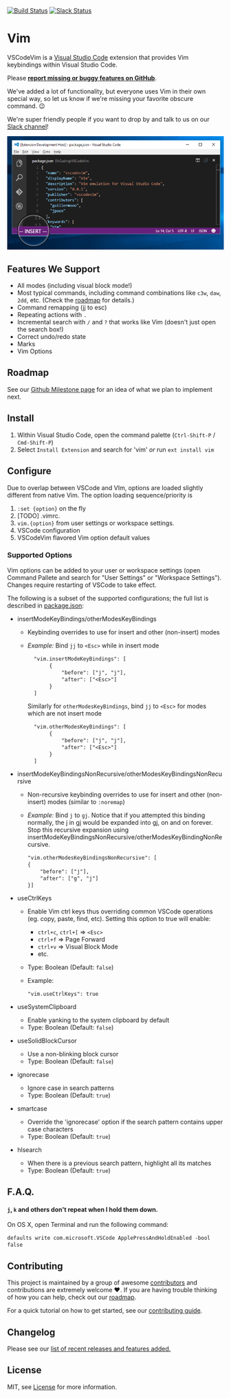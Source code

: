 [![Build Status](https://travis-ci.org/VSCodeVim/Vim.svg?branch=master)](https://travis-ci.org/VSCodeVim/Vim) [![Slack Status](https://vscodevim-slackin.azurewebsites.net/badge.svg)](https://vscodevim-slackin.azurewebsites.net)

# Vim

VSCodeVim is a [Visual Studio Code](https://code.visualstudio.com/) extension that provides Vim keybindings within Visual Studio Code.

Please **[report missing or buggy features on GitHub](https://github.com/VSCodeVim/Vim/issues)**.

We've added a lot of functionality, but everyone uses Vim in their own special way, so let us know if we're missing your favorite obscure command. :wink:

We're super friendly people if you want to drop by and talk to us on our [Slack channel](https://vscodevim-slackin.azurewebsites.net)!

![Screenshot](images/screen.png)

## Features We Support

* All modes (including visual block mode!)
* Most typical commands, including command combinations like `c3w`, `daw`, `2dd`, etc. (Check the [roadmap](ROADMAP.md) for details.)
* Command remapping (jj to esc)
* Repeating actions with `.`
* Incremental search with `/` and `?` that works like Vim (doesn't just open the search box!)
* Correct undo/redo state
* Marks
* Vim Options

## Roadmap

See our [Github Milestone page](https://github.com/VSCodeVim/Vim/milestones) for an idea of what we plan to implement next.

## Install

1. Within Visual Studio Code, open the command palette (`Ctrl-Shift-P` / `Cmd-Shift-P`)
2. Select `Install Extension` and search for 'vim' *or* run `ext install vim`

## Configure

Due to overlap between VSCode and VIm, options are loaded slightly different from native Vim. The option loading sequence/priority is

1. `:set {option}` on the fly
2. [TODO] .vimrc.
3. `vim.{option}` from user settings or workspace settings.
4. VSCode configuration
5. VSCodeVim flavored Vim option default values

### Supported Options

Vim options can be added to your user or workspace settings (open Command Pallete and search for "User Settings" or "Workspace Settings"). Changes require restarting of VSCode to take effect.

The following is a subset of the supported configurations; the full list is described in [package.json](https://github.com/VSCodeVim/Vim/blob/master/package.json#L155):

* insertModeKeyBindings/otherModesKeyBindings
  * Keybinding overrides to use for insert and other (non-insert) modes
  * *Example:* Bind `jj` to `<Esc>` while in insert mode

    ```
      "vim.insertModeKeyBindings": [
           {
               "before": ["j", "j"],
               "after": ["<Esc>"]
           }
      ]
    ```

    Similarly for `otherModesKeyBindings`, bind `jj` to `<Esc>` for modes which are not insert mode

    ```
      "vim.otherModesKeyBindings": [
           {
               "before": ["j", "j"],
               "after": ["<Esc>"]
           }
      ]
    ```

* insertModeKeyBindingsNonRecursive/otherModesKeyBindingsNonRecursive
  * Non-recursive keybinding overrides to use for insert and other (non-insert) modes (similar to `:noremap`)
  * *Example:* Bind `j` to `gj`. Notice that if you attempted this binding normally, the j in gj would be expanded into gj, on and on forever. Stop this recursive expansion using insertModeKeyBindingsNonRecursive/otherModesKeyBindingNonRecursive.

    ```
    "vim.otherModesKeyBindingsNonRecursive": [
    {
        "before": ["j"],
        "after": ["g", "j"]
    }]
    ```

* useCtrlKeys
  * Enable Vim ctrl keys thus overriding common VSCode operations (eg. copy, paste, find, etc). Setting this option to true will enable:
    * `ctrl+c`, `ctrl+[` => `<Esc>`
    * `ctrl+f` => Page Forward
    * `ctrl+v` => Visual Block Mode
    * etc.
  * Type: Boolean (Default: `false`)
  * Example:

    ```
    "vim.useCtrlKeys": true
    ```

* useSystemClipboard
  * Enable yanking to the system clipboard by default
  * Type: Boolean (Default: `false`)

* useSolidBlockCursor
  * Use a non-blinking block cursor
  * Type: Boolean (Default: `false`)

* ignorecase
  * Ignore case in search patterns
  * Type: Boolean (Default: `true`)

* smartcase
  * Override the 'ignorecase' option if the search pattern contains upper case characters
  * Type: Boolean (Default: `true`)

* hlsearch
  * When there is a previous search pattern, highlight all its matches
  * Type: Boolean (Default: `true`)

## F.A.Q.

#### `j`, `k` and others don't repeat when I hold them down.

On OS X, open Terminal and run the following command:

```
defaults write com.microsoft.VSCode ApplePressAndHoldEnabled -bool false
```

## Contributing

This project is maintained by a group of awesome [contributors](https://github.com/VSCodeVim/Vim/graphs/contributors) and contributions are extremely welcome :heart:. If you are having trouble thinking of how you can help, check out our [roadmap](ROADMAP.md).

For a quick tutorial on how to get started, see our [contributing guide](/.github/CONTRIBUTING.md).

## Changelog

Please see our [list of recent releases and features added.](https://github.com/VSCodeVim/Vim/releases)

## License

MIT, see [License](LICENSE) for more information.

